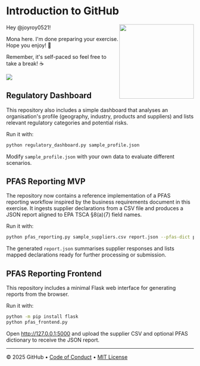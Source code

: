 # Introduction to GitHub

<img src="https://octodex.github.com/images/Professortocat_v2.png" align="right" height="200px" />

Hey @joyroy0521!

Mona here. I'm done preparing your exercise. Hope you enjoy! 💚

Remember, it's self-paced so feel free to take a break! ☕️

[![](https://img.shields.io/badge/Go%20to%20Exercise-%E2%86%92-1f883d?style=for-the-badge&logo=github&labelColor=197935)](https://github.com/joyroy0521/skills-introduction-to-github/issues/1)

## Regulatory Dashboard

This repository also includes a simple dashboard that analyses an organisation's
profile (geography, industry, products and suppliers) and lists relevant
regulatory categories and potential risks.

Run it with:

```bash
python regulatory_dashboard.py sample_profile.json
```

Modify `sample_profile.json` with your own data to evaluate different
scenarios.

## PFAS Reporting MVP

The repository now contains a reference implementation of a PFAS reporting
workflow inspired by the business requirements document in this exercise.
It ingests supplier declarations from a CSV file and produces a JSON report
aligned to EPA TSCA §8(a)(7) field names.

Run it with:

```bash
python pfas_reporting.py sample_suppliers.csv report.json --pfas-dict pfas_list.txt
```

The generated `report.json` summarises supplier responses and lists mapped
declarations ready for further processing or submission.

## PFAS Reporting Frontend

This repository includes a minimal Flask web interface for generating reports from the browser.

Run it with:

```bash
python -m pip install flask
python pfas_frontend.py
```

Open <http://127.0.0.1:5000> and upload the supplier CSV and optional PFAS dictionary to receive the JSON report.

---

&copy; 2025 GitHub &bull; [Code of Conduct](https://www.contributor-covenant.org/version/2/1/code_of_conduct/code_of_conduct.md) &bull; [MIT License](https://gh.io/mit)


